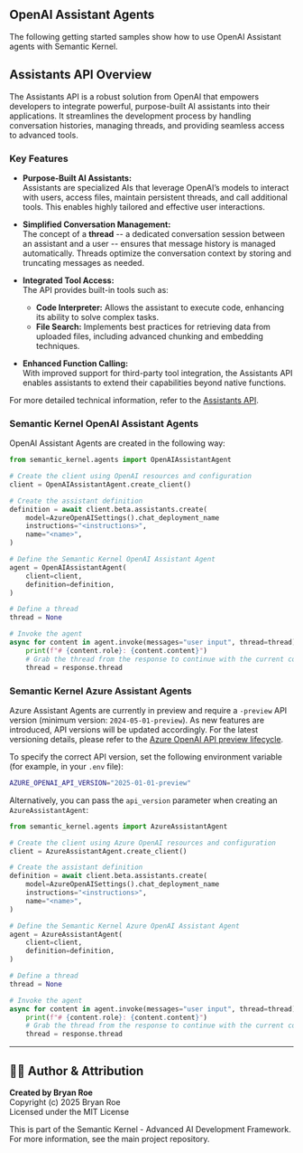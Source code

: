 ## OpenAI Assistant Agents

The following getting started samples show how to use OpenAI Assistant agents with Semantic Kernel.

## Assistants API Overview

The Assistants API is a robust solution from OpenAI that empowers developers to integrate powerful, purpose-built AI assistants into their applications. It streamlines the development process by handling conversation histories, managing threads, and providing seamless access to advanced tools.

### Key Features

- **Purpose-Built AI Assistants:**  
  Assistants are specialized AIs that leverage OpenAI’s models to interact with users, access files, maintain persistent threads, and call additional tools. This enables highly tailored and effective user interactions.

- **Simplified Conversation Management:**  
  The concept of a **thread** -- a dedicated conversation session between an assistant and a user -- ensures that message history is managed automatically. Threads optimize the conversation context by storing and truncating messages as needed.

- **Integrated Tool Access:**  
  The API provides built-in tools such as:
  - **Code Interpreter:** Allows the assistant to execute code, enhancing its ability to solve complex tasks.
  - **File Search:** Implements best practices for retrieving data from uploaded files, including advanced chunking and embedding techniques.

- **Enhanced Function Calling:**  
  With improved support for third-party tool integration, the Assistants API enables assistants to extend their capabilities beyond native functions.

For more detailed technical information, refer to the [Assistants API](https://platform.openai.com/docs/assistants/overview).

### Semantic Kernel OpenAI Assistant Agents

OpenAI Assistant Agents are created in the following way:

```python
from semantic_kernel.agents import OpenAIAssistantAgent

# Create the client using OpenAI resources and configuration
client = OpenAIAssistantAgent.create_client()

# Create the assistant definition
definition = await client.beta.assistants.create(
    model=AzureOpenAISettings().chat_deployment_name
    instructions="<instructions>",
    name="<name>",
)

# Define the Semantic Kernel OpenAI Assistant Agent
agent = OpenAIAssistantAgent(
    client=client,
    definition=definition,
)

# Define a thread
thread = None

# Invoke the agent
async for content in agent.invoke(messages="user input", thread=thread):
    print(f"# {content.role}: {content.content}")
    # Grab the thread from the response to continue with the current context
    thread = response.thread
```

### Semantic Kernel Azure Assistant Agents

Azure Assistant Agents are currently in preview and require a `-preview` API version (minimum version: `2024-05-01-preview`). As new features are introduced, API versions will be updated accordingly. For the latest versioning details, please refer to the [Azure OpenAI API preview lifecycle](https://learn.microsoft.com/azure/ai-services/openai/api-version-deprecation).

To specify the correct API version, set the following environment variable (for example, in your `.env` file):

```bash
AZURE_OPENAI_API_VERSION="2025-01-01-preview"
```

Alternatively, you can pass the `api_version` parameter when creating an `AzureAssistantAgent`:

```python
from semantic_kernel.agents import AzureAssistantAgent

# Create the client using Azure OpenAI resources and configuration
client = AzureAssistantAgent.create_client()

# Create the assistant definition
definition = await client.beta.assistants.create(
    model=AzureOpenAISettings().chat_deployment_name
    instructions="<instructions>",
    name="<name>",
)

# Define the Semantic Kernel Azure OpenAI Assistant Agent
agent = AzureAssistantAgent(
    client=client,
    definition=definition,
)

# Define a thread
thread = None

# Invoke the agent
async for content in agent.invoke(messages="user input", thread=thread):
    print(f"# {content.role}: {content.content}")
    # Grab the thread from the response to continue with the current context
    thread = response.thread
```


---

## 👨‍💻 Author & Attribution

**Created by Bryan Roe**  
Copyright (c) 2025 Bryan Roe  
Licensed under the MIT License

This is part of the Semantic Kernel - Advanced AI Development Framework.
For more information, see the main project repository.
